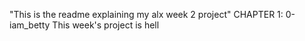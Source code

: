 "This is the readme explaining my alx week 2 project"
CHAPTER 1: 0-iam_betty
This week's project is hell
